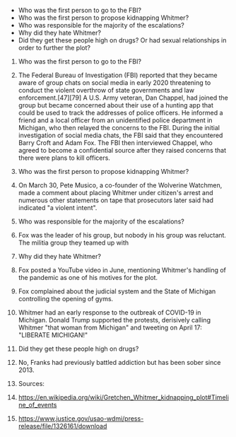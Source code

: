 - Who was the first person to go to the FBI?
- Who was the first person to propose kidnapping Whitmer?
- Who was responsible for the majority of the escalations?
- Why did they hate Whitmer?
- Did they get these people high on drugs? Or had sexual relationships in order to further the plot?



1. Who was the first person to go to the FBI?
    
2. The Federal Bureau of Investigation (FBI) reported that they became aware of group chats on social media in early 2020 threatening to conduct the violent overthrow of state governments and law enforcement.[47][79] A U.S. Army veteran, Dan Chappel, had joined the group but became concerned about their use of a hunting app that could be used to track the addresses of police officers. He informed a friend and a local officer from an unidentified police department in Michigan, who then relayed the concerns to the FBI. During the initial investigation of social media chats, the FBI said that they encountered Barry Croft and Adam Fox. The FBI then interviewed Chappel, who agreed to become a confidential source after they raised concerns that there were plans to kill officers.
    

4. Who was the first person to propose kidnapping Whitmer?
    
5. On March 30, Pete Musico, a co-founder of the Wolverine Watchmen, made a comment about placing Whitmer under citizen's arrest and numerous other statements on tape that prosecutors later said had indicated "a violent intent".
    

7. Who was responsible for the majority of the escalations?
    
8. Fox was the leader of his group, but nobody in his group was reluctant. The militia group they teamed up with
    

10. Why did they hate Whitmer?
    
11. Fox posted a YouTube video in June, mentioning Whitmer's handling of the pandemic as one of his motives for the plot.
    
12. Fox complained about the judicial system and the State of Michigan controlling the opening of gyms.
    
13. Whitmer had an early response to the outbreak of COVID-19 in Michigan. Donald Trump supported the protests, derisively calling Whitmer "that woman from Michigan" and tweeting on April 17: "LIBERATE MICHIGAN!"
    
14. Did they get these people high on drugs?
    
15. No, Franks had previously battled addiction but has been sober since 2013.
    

17. Sources:
    
18. https://en.wikipedia.org/wiki/Gretchen_Whitmer_kidnapping_plot#Timeline_of_events
    
19. https://www.justice.gov/usao-wdmi/press-release/file/1326161/download
